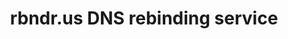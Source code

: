---
title: "rbndr.us DNS rebinding service"
description: "This page will help to generate a hostname for use with testing for dns rebinding vulnerabilities in software. "
platforms: ["web"]
categories: ["Web"]
tags: ["dns-rebinding", "dns"]
url: "https://lock.cmpxchg8b.com/rebinder.html"
---